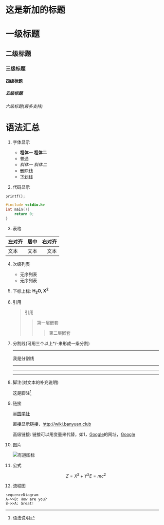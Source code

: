 # 这是新加的标题

# 一级标题
## 二级标题
### 三级标题
#### 四级标题
##### 五级标题
###### 六级标题(最多支持)

# 语法汇总
1. 字体显示
   - **粗体一** __粗体二__
   - 普通
   - *斜体一* _斜体二_
   - ~~删除线~~
   - <u>下划线</u>
   
2. 代码显示

`printf();`
```C
#include <stdio.h> 
int main(){
    return 0;
}
```

3. 表格

|左对齐|居中|右对齐|
|:-----|:--:|-----:|
|文本  |文本| 文本 |

4. 次级列表
   - 无序列表
   - 无序列表

5. 下标上标: **H<sub>2</sub>O, X<sup>2</sup>**

6. 引用
   >引用
   >>第一层嵌套
   >>
   >>>第二层嵌套


7. 分割线(可用三个以上*/-来形成一条分割)
   ***
   我是分割线
   ***
   ---
   ---

8. 脚注(对文本的补充说明)

   这是脚注[^1]

   [^1]:语法说明

9. 链接

   [半圆学社](wiki.banyuan.club)
   
   直接显示链接，<http://wiki.banyuan.club>
   
   高级链接: 链接可以用变量来代替，如1，[Google][1]的网址，[Google][1]
   
   [1]: http://www.google.com/

10. 图片

    ![有道图标](https://note.youdao.com/favicon.ico)
    
11. 公式
    ```math
    Z=X^2+Y^2
    
    E = mc^2
    ```

12. 流程图

```
sequenceDiagram
A->>B: How are you?
B->>A: Great!
```


